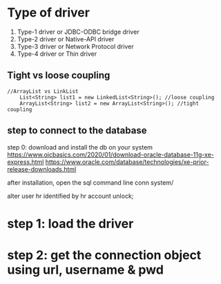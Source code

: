 # Type of driver
1. Type-1 driver or JDBC-ODBC bridge driver
2. Type-2 driver or Native-API driver
3. Type-3 driver or Network Protocol driver
4. Type-4 driver or Thin driver


## Tight vs loose coupling
	//ArrayList vs LinkList
		List<String> list1 = new LinkedList<String>(); //loose coupling
		ArrayList<String> list2 = new ArrayList<String>(); //tight coupling
		
## step to connect to the database
  step 0: download and install the db on your system
  https://www.oicbasics.com/2020/01/download-oracle-database-11g-xe-express.html
  https://www.oracle.com/database/technologies/xe-prior-release-downloads.html
  
  after installation, open the sql command line
  conn system/<password>
  
  alter user hr identified by hr account unlock;
  
  # step 1: load the driver
  # step 2: get the connection object using url, username & pwd
  
  
  

	
  